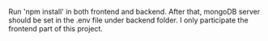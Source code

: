 Run 'npm install' in both frontend and backend.
After that, mongoDB server should be set in the .env file under backend folder.
I only participate the frontend part of this project.